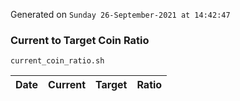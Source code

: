 Generated on `Sunday 26-September-2021 at 14:42:47`

### Current to Target Coin Ratio
`current_coin_ratio.sh`

Date|Current|Target|Ratio
---|---|---|---
